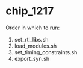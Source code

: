 # chip_1217

Order in which to run:
1) set_rtl_libs.sh
2) load_modules.sh
3) set_timing_constraints.sh
4) export_syn.sh
